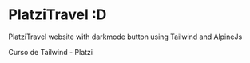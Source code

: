 # PlatziTravel :D

PlatziTravel website with darkmode button using Tailwind and AlpineJs

Curso de Tailwind - Platzi

